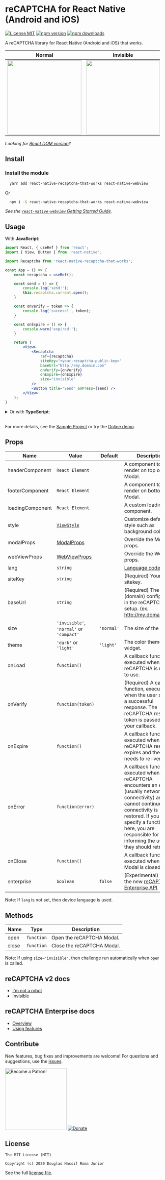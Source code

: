 # reCAPTCHA for React Native (Android and iOS)

[![License MIT](https://img.shields.io/badge/licence-MIT-blue.svg)](https://github.com/douglasjunior/react-native-recaptcha-that-works/blob/master/LICENSE)
[![npm version](https://img.shields.io/npm/v/react-native-recaptcha-that-works.svg)](https://www.npmjs.com/package/react-native-recaptcha-that-works)
[![npm downloads](https://img.shields.io/npm/dt/react-native-recaptcha-that-works.svg)](#install)

A reCAPTCHA library for React Native (Android and iOS) that works.

| Normal | Invisible |
| - | - |
| <img src='https://raw.githubusercontent.com/douglasjunior/react-native-recaptcha-that-works/master/screenshots/normal.gif' width='240' /> | <img src='https://raw.githubusercontent.com/douglasjunior/react-native-recaptcha-that-works/master/screenshots/invisible.gif' width='240' /> |

_Looking for [React DOM version](https://github.com/douglasjunior/react-recaptcha-that-works)?_

## Install 

### Install the module 

```bash
  yarn add react-native-recaptcha-that-works react-native-webview
```
Or
```bash
  npm i -S react-native-recaptcha-that-works react-native-webview
```

_See the [`react-native-webview` Getting Started Guide](https://github.com/react-native-community/react-native-webview/blob/master/docs/Getting-Started.md)._

## Usage

With <strong>JavaScript</strong>:

```jsx
import React, { useRef } from 'react';
import { View, Button } from 'react-native';

import Recaptcha from 'react-native-recaptcha-that-works';

const App = () => {
    const recaptcha = useRef();

    const send = () => {
        console.log('send!');
        this.recaptcha.current.open();
    }

    const onVerify = token => {
        console.log('success!', token);
    }

    const onExpire = () => {
        console.warn('expired!');
    }

    return (
        <View>
            <Recaptcha
                ref={recaptcha}
                siteKey="<your-recaptcha-public-key>"
                baseUrl="http://my.domain.com"
                onVerify={onVerify}
                onExpire={onExpire}
                size="invisible"
            />
            <Button title="Send" onPress={send} />
        </View>
    );
}
```

<details>
    <summary>Or with <strong>TypeScript</strong>:</summary>
  
```tsx
import React, { useRef } from 'react';
import { View, Button } from 'react-native';

import Recaptcha, { RecaptchaHandles } from "react-native-recaptcha-that-works";

// ...

export const Component: React.FC = () => {
    const recaptcha = useRef<RecaptchaHandles>();

    const send = () => {
        console.log('send!');
        recaptcha.current?.open();
    };

    const onVerify = (token: string) => {
        console.log('success!', token);
    };

    const onExpire = () => {
        console.warn('expired!');
    }

    return (
        <View>
            <Recaptcha
                ref={recaptcha}
                siteKey="<your-recaptcha-public-key>"
                baseUrl="http://my.domain.com"
                onVerify={onVerify}
                onExpire={onExpire}
                size="invisible"
            />
            <Button title="Send" onPress={send} />
        </View>
    );
};
```
</details>

<br />

For more details, see the [Sample Project](https://github.com/douglasjunior/react-native-recaptcha-that-works/blob/master/Sample/src/App.js) or try the [Online demo](https://snack.expo.dev/@douglasjunior/react-native-recaptcha-that-works).

## Props

|Name|Value|Default|Description|
|-|-|-|-|
|headerComponent|`React Element`||A component to render on top of Modal.|
|footerComponent|`React Element`||A component to render on bottom of Modal.|
|loadingComponent|`React Element`||A custom loading component.|
|style|[`ViewStyle`](https://reactnative.dev/docs/view-style-props)||Customize default style such as background color.|
|modalProps|[ModalProps](https://reactnative.dev/docs/modal)||Override the Modal props.|
|webViewProps|[WebViewProps](https://github.com/react-native-webview/react-native-webview/blob/master/docs/Reference.md)||Override the WebView props.|
|lang|`string`||[Language code](https://developers.google.com/recaptcha/docs/language).|
|siteKey|`string`||(Required) Your sitekey.|
|baseUrl|`string`||(Required) The URL (domain) configured in the reCAPTCHA setup. (ex. http://my.domain.com)|
|size|`'invisible'`, `'normal'` or `'compact'`|`'normal'`|The size of the widget.|
|theme|`'dark'` or `'light'`|`'light'`|The color theme of the widget.|
|onLoad|`function()`||A callback function, executed when the reCAPTCHA is ready to use.|
|onVerify|`function(token)`||(Required) A callback function, executed when the user submits a successful response. The reCAPTCHA response token is passed to your callback.|
|onExpire|`function()`||A callback function, executed when the reCAPTCHA response expires and the user needs to re-verify.|
|onError|`function(error)`||A callback function, executed when reCAPTCHA encounters an error (usually network connectivity) and cannot continue until connectivity is restored. If you specify a function here, you are responsible for informing the user that they should retry.|
|onClose|`function()`|| A callback function, executed when the Modal is closed.|
|enterprise|`boolean`|`false`| (Experimental) Use the new [reCAPTCHA Enterprise API](https://cloud.google.com/recaptcha-enterprise/docs/using-features).|

Note: If `lang` is not set, then device language is used.

## Methods

|Name|Type|Description|
|-|-|-|
|open|`function`|Open the reCAPTCHA Modal.|
|close|`function`|Close the reCAPTCHA Modal.|

Note: If using `size="invisible"`, then challenge run automatically when `open` is called.

## reCAPTCHA v2 docs

- [I'm not a robot](https://developers.google.com/recaptcha/docs/display)
- [Invisible](https://developers.google.com/recaptcha/docs/invisible)

## reCAPTCHA Enterprise docs

- [Overview](https://cloud.google.com/recaptcha-enterprise/docs/)
- [Using features](https://cloud.google.com/recaptcha-enterprise/docs/using-features)

## Contribute

New features, bug fixes and improvements are welcome! For questions and suggestions, use the [issues](https://github.com/douglasjunior/react-native-recaptcha-that-works/issues).

<a href="https://www.patreon.com/douglasjunior"><img src="http://i.imgur.com/xEO164Z.png" alt="Become a Patron!" width="200" /></a>
[![Donate](https://www.paypalobjects.com/en_US/i/btn/btn_donateCC_LG.gif)](https://www.paypal.com/cgi-bin/webscr?cmd=_s-xclick&hosted_button_id=E32BUP77SVBA2)

## License

```
The MIT License (MIT)

Copyright (c) 2020 Douglas Nassif Roma Junior
```

See the full [license file](https://github.com/douglasjunior/react-native-recaptcha-that-works/blob/master/LICENSE).
